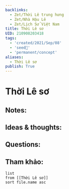 ```yaml
---
backlinks:
  - Zet/Thời Lê trung hưng
  - Zet/Nhà Hậu Lê
  - Zet/Lịch Sử Việt Nam
title: Thời Lê sơ
UID: 210908203418
tags:
  - 'created/2021/Sep/08'
  - 'seed🥜'
  - 'permanent/concept'
aliases:
  - Thời Lê sơ
publish: True
---
```

# Thời Lê sơ

## Notes:


## Ideas & thoughts:

## Questions:


## Tham khảo:
```dataview
list
from [[Thời Lê sơ]]
sort file.name asc
```